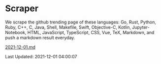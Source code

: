 # Scraper

We scrape the github trending page of these languages: Go, Rust, Python, Ruby, C++, C, Java, Shell, Makefile, Swift, Objective-C, Kotlin, Jupyter-Notebook, HTML, JavaScript, TypeScript, CSS, Vue, TeX, Markdown, and push a markdown result everyday.

[2021-12-01.md](https://github.com/yangwenmai/github-trending-backup/blob/master/2021-12-01.md)

Last Updated: 2021-12-01 04:00:07